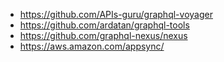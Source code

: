 - https://github.com/APIs-guru/graphql-voyager
- https://github.com/ardatan/graphql-tools
- https://github.com/graphql-nexus/nexus
- https://aws.amazon.com/appsync/
